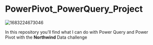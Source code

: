 # PowerPivot_PowerQuery_Project
![1683224673046](https://github.com/mfernandezcean/PowerPivot_PowerQuery_Project/assets/105746149/9effbe77-561f-4c1f-8aa7-ea7d7ce80305)

In this repository you'll find what I can do with Power Query and Power Pivot with the **Northwind** Data challenge
